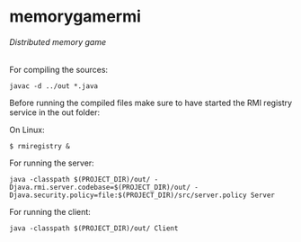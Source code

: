 # memorygamermi
###### Distributed memory game



For compiling the sources:
```
javac -d ../out *.java
```

Before running the compiled files make sure to have started the RMI registry service in the out folder:

On Linux:
```
$ rmiregistry &
```

For running the server:

```
java -classpath $(PROJECT_DIR)/out/ -Djava.rmi.server.codebase=$(PROJECT_DIR)/out/ -Djava.security.policy=file:$(PROJECT_DIR)/src/server.policy Server
```

For running the client: 
```
java -classpath $(PROJECT_DIR)/out/ Client
```
